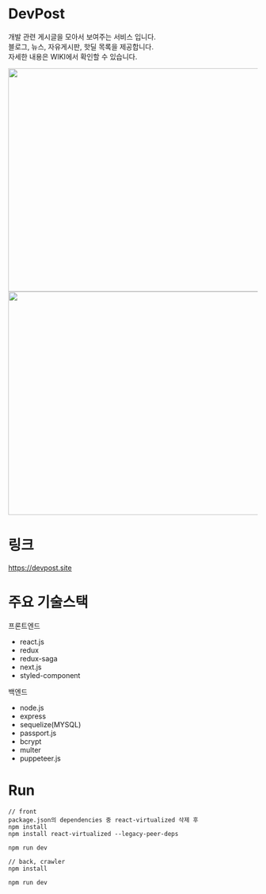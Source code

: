 # DevPost

개발 관련 게시글을 모아서 보여주는 서비스 입니다.  
블로그, 뉴스, 자유게시판, 핫딜 목록을 제공합니다.  
자세한 내용은 WIKI에서 확인할 수 있습니다.

<img src="https://user-images.githubusercontent.com/13508988/232468465-4843374c-8dff-4ce8-8a5b-e705f3865ba1.gif"  width="600" height="450"/> <img src="https://user-images.githubusercontent.com/13508988/231684920-c31eb7f5-3211-4ee8-a2ee-eb8d36340648.gif"  width="600" height="450"/>

# 링크

https://devpost.site

# 주요 기술스택

프론트엔드

- react.js
- redux
- redux-saga
- next.js
- styled-component

백엔드

- node.js
- express
- sequelize(MYSQL)
- passport.js
- bcrypt
- multer
- puppeteer.js

# Run

<pre><code>// front
package.json의 dependencies 중 react-virtualized 삭제 후 
npm install
npm install react-virtualized --legacy-peer-deps

npm run dev

// back, crawler
npm install

npm run dev
</code></pre>

